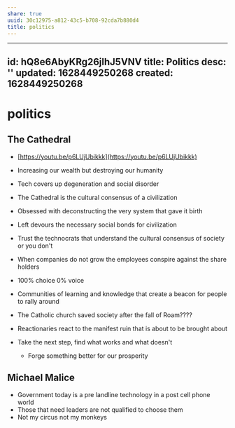 ```yaml
---
share: true
uuid: 30c12975-a812-43c5-b708-92cda7b880d4
title: politics
---
```

---
id: hQ8e6AbyKRg26jlhJ5VNV
title: Politics
desc: ''
updated: 1628449250268
created: 1628449250268
---
# politics
The Cathedral
-------------

*   [https://youtu.be/p6LUjUbikkk](https://youtu.be/p6LUjUbikkk)
    
*   Increasing our wealth but destroying our humanity
    
*   Tech covers up degeneration and social disorder
    
*   The Cathedral is the cultural consensus of a civilization
    
*   Obsessed with deconstructing the very system that gave it birth
    
*   Left devours the necessary social bonds for civilization
    
*   Trust the technocrats that understand the cultural consensus of society or you don't
    
*   When companies do not grow the employees conspire against the share holders
    
*   100% choice 0% voice
    
*   Communities of learning and knowledge that create a beacon for people to rally around
    
*   The Catholic church saved society after the fall of Roam????
    
*   Reactionaries react to the manifest ruin that is about to be brought about
    
*   Take the next step, find what works and what doesn't
    
    *   Forge something better for our prosperity

Michael Malice
--------------

*   Government today is a pre landline technology in a post cell phone world
*   Those that need leaders are not qualified to choose them
*   Not my circus not my monkeys